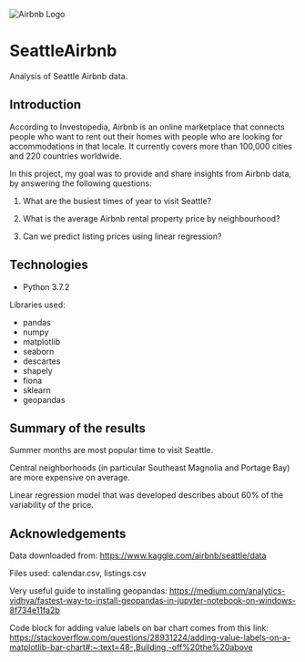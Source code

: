 ![Airbnb Logo](https://logodownload.org/wp-content/uploads/2016/10/airbnb-logo-4-1.png)

# SeattleAirbnb
Analysis of Seattle Airbnb data.
## Introduction

According to Investopedia, Airbnb is an online marketplace that connects people who want to rent out their homes with people who are looking for accommodations in that locale. It currently covers more than 100,000 cities and 220 countries worldwide.

In this project, my goal was to provide and share insights from Airbnb data, by answering the following questions:
1. What are the busiest times of year to visit Seattle?

2. What is the average Airbnb rental property price by neighbourhood?

3. Can we predict listing prices using linear regression?
 
## Technologies
* Python 3.7.2

Libraries used: 
* pandas
* numpy
* matplotlib
* seaborn
* descartes
* shapely
* fiona
* sklearn 
* geopandas 



## Summary of the results
Summer months are most popular time to visit Seattle.

Central neighborhoods (in particular Southeast Magnolia and Portage Bay) are more expensive on average.

Linear regression model that was developed describes about 60% of the variability of the price.

## Acknowledgements
Data downloaded from: https://www.kaggle.com/airbnb/seattle/data

Files used: calendar.csv, listings.csv

Very useful guide to installing geopandas: https://medium.com/analytics-vidhya/fastest-way-to-install-geopandas-in-jupyter-notebook-on-windows-8f734e11fa2b

Code block for adding value labels on bar chart comes from this link: https://stackoverflow.com/questions/28931224/adding-value-labels-on-a-matplotlib-bar-chart#:~:text=48-,Building,-off%20the%20above




